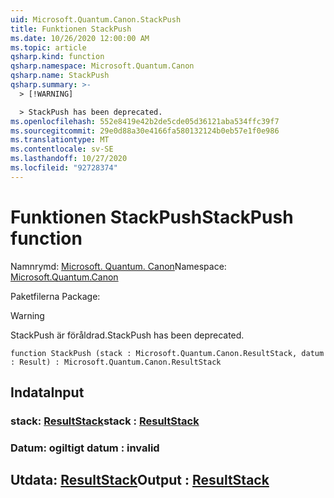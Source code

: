 ```yaml
---
uid: Microsoft.Quantum.Canon.StackPush
title: Funktionen StackPush
ms.date: 10/26/2020 12:00:00 AM
ms.topic: article
qsharp.kind: function
qsharp.namespace: Microsoft.Quantum.Canon
qsharp.name: StackPush
qsharp.summary: >-
  > [!WARNING]

  > StackPush has been deprecated.
ms.openlocfilehash: 552e8419e42b2de5cde05d36121aba534ffc39f7
ms.sourcegitcommit: 29e0d88a30e4166fa580132124b0eb57e1f0e986
ms.translationtype: MT
ms.contentlocale: sv-SE
ms.lasthandoff: 10/27/2020
ms.locfileid: "92728374"
---
```

# <a name="stackpush-function"></a><span data-ttu-id="a3941-102">Funktionen StackPush</span><span class="sxs-lookup"><span data-stu-id="a3941-102">StackPush function</span></span>

<span data-ttu-id="a3941-103">Namnrymd: [Microsoft. Quantum. Canon](xref:Microsoft.Quantum.Canon)</span><span class="sxs-lookup"><span data-stu-id="a3941-103">Namespace: [Microsoft.Quantum.Canon](xref:Microsoft.Quantum.Canon)</span></span>

<span data-ttu-id="a3941-104">Paketfilerna [](https://nuget.org/packages/)</span><span class="sxs-lookup"><span data-stu-id="a3941-104">Package: [](https://nuget.org/packages/)</span></span>


> [!WARNING]
> <span data-ttu-id="a3941-105">StackPush är föråldrad.</span><span class="sxs-lookup"><span data-stu-id="a3941-105">StackPush has been deprecated.</span></span>



```qsharp
function StackPush (stack : Microsoft.Quantum.Canon.ResultStack, datum : Result) : Microsoft.Quantum.Canon.ResultStack
```


## <a name="input"></a><span data-ttu-id="a3941-106">Indata</span><span class="sxs-lookup"><span data-stu-id="a3941-106">Input</span></span>

### <a name="stack--resultstack"></a><span data-ttu-id="a3941-107">stack: [ResultStack](xref:Microsoft.Quantum.Canon.ResultStack)</span><span class="sxs-lookup"><span data-stu-id="a3941-107">stack : [ResultStack](xref:Microsoft.Quantum.Canon.ResultStack)</span></span>




### <a name="datum--__invalidresult__"></a><span data-ttu-id="a3941-108">Datum: __ogiltigt <Result>__</span><span class="sxs-lookup"><span data-stu-id="a3941-108">datum : __invalid<Result>__</span></span>





## <a name="output--resultstack"></a><span data-ttu-id="a3941-109">Utdata: [ResultStack](xref:Microsoft.Quantum.Canon.ResultStack)</span><span class="sxs-lookup"><span data-stu-id="a3941-109">Output : [ResultStack](xref:Microsoft.Quantum.Canon.ResultStack)</span></span>

